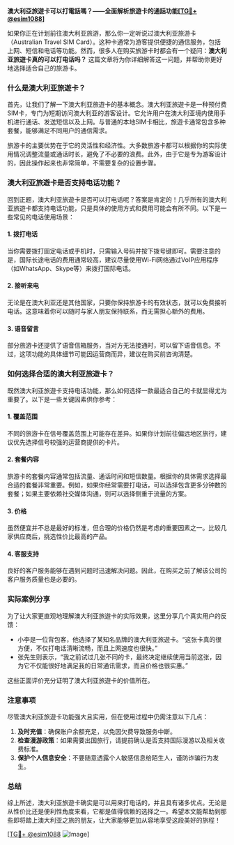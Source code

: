 **澳大利亞旅遊卡可以打電話嗎？——全面解析旅遊卡的通話功能[[TG💪+ @esim1088](https://t.me/s/esim1088)]**

如果你正在计划前往澳大利亚旅游，那么你一定听说过澳大利亚旅游卡（Australian Travel SIM Card）。这种卡通常为游客提供便捷的通信服务，包括上网、短信和电话等功能。然而，很多人在购买旅游卡时都会有一个疑问：**澳大利亚旅遊卡真的可以打电话吗？** 这篇文章将为你详细解答这一问题，并帮助你更好地选择适合自己的旅游卡。

### 什么是澳大利亚旅遊卡？

首先，让我们了解一下澳大利亚旅遊卡的基本概念。澳大利亚旅遊卡是一种预付费SIM卡，专门为短期访问澳大利亚的游客设计。它允许用户在澳大利亚境内使用手机进行通话、发送短信以及上网。与普通的本地SIM卡相比，旅遊卡通常包含多种套餐，能够满足不同用户的通信需求。

旅游卡的主要优势在于它的灵活性和经济性。大多数旅游卡都可以根据你的实际使用情况调整流量或通话时长，避免了不必要的浪费。此外，由于它是专为游客设计的，因此操作起来也非常简单，不需要复杂的设置步骤。

### 澳大利亚旅遊卡是否支持电话功能？

回到正题，澳大利亚旅遊卡是否可以打电话呢？答案是肯定的！几乎所有的澳大利亚旅遊卡都支持电话功能，只是具体的使用方式和费用可能会有所不同。以下是一些常见的电话使用场景：

#### 1. **拨打电话**
当你需要拨打固定电话或手机时，只需输入号码并按下拨号键即可。需要注意的是，国际长途电话的费用通常较高，建议尽量使用Wi-Fi网络通过VoIP应用程序（如WhatsApp、Skype等）来拨打国际电话。

#### 2. **接听来电**
无论是在澳大利亚还是其他国家，只要你保持旅游卡的有效状态，就可以免费接听电话。这意味着你可以随时与家人朋友保持联系，而无需担心额外的费用。

#### 3. **语音留言**
部分旅游卡还提供了语音信箱服务，当对方无法接通时，可以留下语音信息。不过，这项功能的具体细节可能因运营商而异，建议在购买前咨询清楚。

### 如何选择合适的澳大利亚旅遊卡？

既然澳大利亚旅遊卡支持电话功能，那么如何选择一款最适合自己的卡就显得尤为重要了。以下是一些关键因素供你参考：

#### 1. **覆盖范围**
不同的旅游卡在信号覆盖范围上可能存在差异。如果你计划前往偏远地区旅行，建议优先选择信号较强的运营商提供的卡片。

#### 2. **套餐内容**
旅游卡的套餐内容通常包括流量、通话时间和短信数量。根据你的具体需求选择最合适的套餐非常重要。例如，如果你经常需要打电话，可以选择包含更多分钟数的套餐；如果主要依赖社交媒体沟通，则可以选择侧重于流量的方案。

#### 3. **价格**
虽然便宜并不总是最好的标准，但合理的价格仍然是考虑的重要因素之一。比较几家供应商后，挑选性价比最高的产品。

#### 4. **客服支持**
良好的客户服务能够在遇到问题时迅速解决问题。因此，在购买之前了解该公司的客户服务质量也是必要的。

### 实际案例分享

为了让大家更直观地理解澳大利亚旅遊卡的实际效果，这里分享几个真实用户的反馈：

- 小李是一位背包客，他选择了某知名品牌的澳大利亚旅遊卡。“这张卡真的很方便，不仅打电话清晰流畅，而且上网速度也很快。”
- 张先生则表示，“我之前试过几张不同的卡，最终决定继续使用当前这张，因为它不仅能很好地满足我的日常通讯需求，而且价格也很实惠。”

这些正面评价充分证明了澳大利亚旅遊卡的价值所在。

### 注意事项

尽管澳大利亚旅遊卡功能强大且实用，但在使用过程中仍需注意以下几点：

1. **及时充值**：确保账户余额充足，以免因欠费导致服务中断。
2. **检查漫游政策**：如果需要出国旅行，请提前确认是否支持国际漫游以及相关收费标准。
3. **保护个人信息安全**：不要随意透露个人敏感信息给陌生人，谨防诈骗行为发生。

### 总结

综上所述，澳大利亚旅遊卡确实是可以用来打电话的，并且具有诸多优点。无论是从性价比还是便利性角度来看，它都是值得信赖的选择之一。希望本文能帮助到那些即将踏上澳大利亚之旅的朋友，让大家能够更加从容地享受这段美好的旅程！

[[TG💪+ @esim1088](https://t.me/s/esim1088) ![Image](https://i.postimg.cc/4NQfJmqS/Snipaste-2025-05-13-00-14-12.png)]